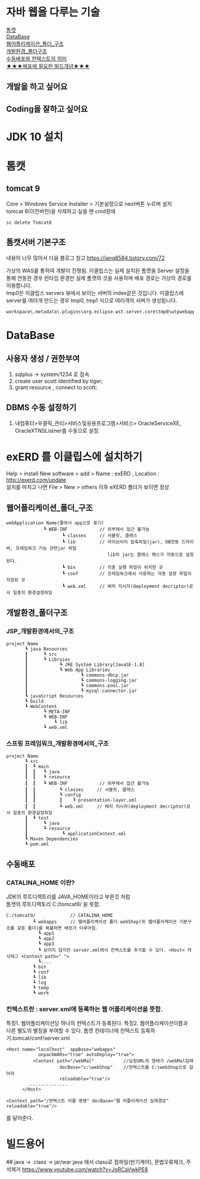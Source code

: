 # 자바 웹을 다루는 기술

[톰캣](#톰캣)<br>
[DataBase](#DataBase)<br>
[웹어플리케이션_폴더_구조](#웹어플리케이션_폴더_구조)<br>
[개발환경_폴더구조](#개발환경_폴더구조)<br>
[수동배포와 컨택스트의 의미](#수동배포)<br>
[★★★배포에 필요한 빌드개념★★★](#빌드용어)

## 개발을 하고 싶어요
## Coding을 잘하고 싶어요

# JDK 10 설치

# 톰캣
## tomcat 9 

Core > Windows Service Installer > 기본설정으로 next버튼 누르며 설치<br>
tomcat 8(이전버전)을 삭제하고 싶을 땐 cmd창에 
~~~
sc delete Tomcat8
~~~
## 톰캣서버 기본구조
내용이 너무 많아서 다음 블로그 참고 https://jang8584.tistory.com/72 <br>

가상의 WAS를 통하여 개발이 진행됨. 이클립스는 실제 설치된 톰캣을 Server 설정을 통해 연동한 경우 런타임 환경만 실제 톰캣의 것을 사용하며 배포 경로는 가상의 경로를 이용합니다.<br>
tmp0은 이클립스 servers 뷰에서 보이는 서버의 index같은 것입니다.
이클립스에 server를 여러개 만드는 경우 tmp0, tmp1 식으로 여러개의 서버가 생성됩니다.

```
workspace\.metadata\.plugins\org.eclipse.wst.server.core\tmp0\wtpwebapps

```


# DataBase
## 사용자 생성 / 권한부여
1. sqlplus -> system/1234 로 접속
2. create user scott identified by tiger;
3. grant resource , connect to scott;

## DBMS 수동 설정하기
1. 내컴퓨터>우클릭_관리>서비스및응용프로그램>서비스> OracleServiceXE, OracleXTNSListner를 수동으로 설정.

# exERD 를 이클립스에 설치하기
Help > install New software > add > Name : exERD , Location : http://exerd.com/update <br>
설치를 마치고 나면 File > New > others 이후 eXERD 폴더가 보이면 정상

## 웹어플리케이션_폴더_구조
~~~
webApplication Name(줄여서 app으로 표기)
              ┗ WEB-INF            // 외부에서 접근 불가능
                     ┗ classes     // 서블릿, 클래스
                     ┗ lib         // 라이브러리 압축파일(jar), DB연동 드라이버, 프레임워크 기능 관련jar 파일
                                      lib의 jar는 클래스 패스가 자동으로 설정된다.
                     ┗ bin         // 각종 실행 파일이 위치한 곳
                     ┗ conf        // 프레임워크에서 사용하는 각종 설정 파일이 저장된 곳
                     ┗ web.xml     // 배치 지시자(deployment decriptor)로서 일종의 환경설정파일
~~~

## 개발환경_폴더구조
### JSP_개발환경에서의_구조
~~~
project Name
       ┗ java Resources
       ┃      ┗ src
       ┃      ┗ Libraies
       ┃            ┗ JRE System Library[JavaSE-1.8]
       ┃            ┗ Web App Libraries
       ┃                    ┗ commons-dbcp.jar
       ┃                    ┗ commons-logging.jar
       ┃                    ┗ commons-pool.jar
       ┃                    ┗ mysql-connector.jar
       ┗ javaScript Resources
       ┗ build
       ┗ WebContent
              ┗ META-INF
              ┗ WEB-INF
                  ┗ lib
              ┗ web.xml
~~~

### 스프링 프레임워크_개발환경에서의_구조
~~~
project Name
       ┗ src
       ┃  ┗ main  
       ┃  ┃   ┗ java
       ┃  ┃   ┗ resource
       ┃  ┃   ┗ WEB-INF            // 외부에서 접근 불가능
       ┃  ┃         ┗ classes     // 서블릿, 클래스
       ┃  ┃         ┗ config
       ┃  ┃         ┃    ┗ presentation-layer.xml
       ┃  ┃         ┗ web.xml     // 배치 지시자(deployment decriptor)로서 일종의 환경설정파일
       ┃  ┗ test
       ┃      ┗ java
       ┃      ┗ resource
       ┃             ┗ applicationContext.xml
       ┗ Maven Dependencies
       ┗ pom.xml
~~~

## 수동배포
### CATALINA_HOME 이란?
JDK의 루트디렉토리를 JAVA_HOME이라고 부른것 처럼 <br>
톰캣의 루트디렉토리 C:/tomcat9/ 을 뜻함.
~~~
C:/tomcat9/             // CATALINA_HOME
          ┗ webapps     // 웹어플리케이션 폴더 webShop(위 웹어플리케이션 기본구조를 갖춘 폴더)를 복붙하면 배포가 이루어짐.
            ┗ app1
            ┗ app2
            ┗ app3
            ┗ 보이지 않지만 server.xml에서 컨텍스트를 추가할 수 있다. <Host> 자식태그 <Context path=" ">     
            ┗....
          ┗ bin
          ┗ conf
          ┗ lib
          ┗ log
          ┗ temp
          ┗ work
~~~
### 컨텍스트란 : server.xml에 등록하는 웹 어플리케이션을 뜻함.
특징1. 웹어플리케이션당 하나의 컨텍스트가 등록된다.
특징2. 웹어플리케이션이름과 다른 별도의 별칭을 부여할 수 있다.
톰캣 컨테이너에 컨텍스트 등록하기.tomcat/conf/server.xml
~~~
<Host name="localhost"  appBase="webapps"
            unpackWARs="true" autoDeploy="true">
          <Context path="/webMal"           //요청URL의 형태가 /webMal일때
                    docBase="c:\webShop"    //컨텍스트를 C:\webShop으로 잡아라
                    reloadable="true"/>
        ...............             
      </Host>
~~~
~~~
<Context path="/컨텍스트 이름 명명" docBase="웹 어플리케이션 실제경로" reloadable="true"/>
~~~
를 달아준다.

# 빌드용어
##.java -> .class -> jar/war 
java 에서 class로 컴파일(반기계어), 문법오류체크, 주석제거 
https://www.youtube.com/watch?v=JgRCaVwkPE8





          
